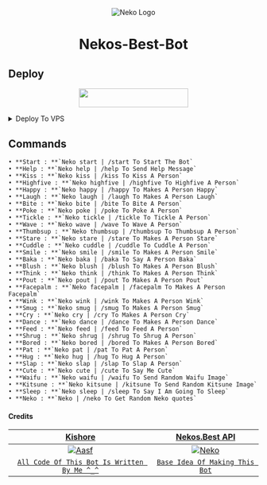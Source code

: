 <p align="center">
  <img src="https://telegra.ph/file/e21e87a24b576dae4c38b.jpg" alt="Neko Logo">
</p>
<h1 align="center">
  <b>Nekos-Best-Bot</b>
</h1>

## Deploy
<p align="center"><a href="https://heroku.com/deploy?template=https://github.com/Team-Aasf/Nekos-Best-Bot"> <img src="https://img.shields.io/badge/Deploy%20To%20Heroku-black?style=for-the-badge&logo=heroku" width="220" height="38.45"/></a></p>

<details><summary>Deploy To VPS</summary>
<p>
<pre>
git clone https://github.com/Team-Aasf/Nekos-Best-Bot
cd Nekos-Best-Bot
# Install Packages
pip3 install -r requirements.txt
# Edit `main.py` with variables as given below then run bot
python3 -m main
</pre>
</p>
</details>

## Commands
```
• **Start : **`Neko start | /start To Start The Bot`
• **Help : **`Neko help | /help To Send Help Message`
• **Kiss : **`Neko kiss | /kiss To Kiss A Person`
• **Highfive : **`Neko highfive | /highfive To Highfive A Person`
• **Happy : **`Neko happy | /happy To Makes A Person Happy`
• **Laugh : **`Neko laugh | /laugh To Makes A Person Laugh`
• **Bite : **`Neko bite | /bite To Bite A Person`
• **Poke : **`Neko poke | /poke To Poke A Person`
• **Tickle : **`Neko tickle | /tickle To Tickle A Person`
• **Wave : **`Neko wave | /wave To Wave A Person`
• **Thumbsup : **`Neko thumbsup | /thumbsup To Thumbsup A Person`
• **Stare : **`Neko stare | /stare To Makes A Person Stare`
• **Cuddle : **`Neko cuddle | /cuddle To Cuddle A Person`
• **Smile : **`Neko smile | /smile To Makes A Person Smile`
• **Baka : **`Neko baka | /baka To Say A Person Baka`
• **Blush : **`Neko blush | /blush To Makes A Person Blush`
• **Think : **`Neko think | /think To Makes A Person Think`
• **Pout : **`Neko pout | /pout To Makes A Person Pout`
• **Facepalm : **`Neko facepalm | /facepalm To Makes A Person Facepalm`
• **Wink : **`Neko wink | /wink To Makes A Person Wink`
• **Smug : **`Neko smug | /smug To Makes A Person Smug`
• **Cry : **`Neko cry | /cry To Makes A Person Cry`
• **Dance : **`Neko dance | /dance To Makes A Person Dance`
• **Feed : **`Neko feed | /feed To Feed A Person`
• **Shrug : **`Neko shrug | /shrug To Shrug A Person`
• **Bored : **`Neko bored | /bored To Makes A Person Bored`
• **Pat : **`Neko pat | /pat To Pat A Person`
• **Hug : **`Neko hug | /hug To Hug A Person`
• **Slap : **`Neko slap | /slap To Slap A Person`
• **Cute : **`Neko cute | /cute To Say Me Cute`
• **Waifu : **`Neko waifu | /waifu To Send Random Waifu Image`
• **Kitsune : **`Neko kitsune | /kitsune To Send Random Kitsune Image`
• **Sleep : **`Neko sleep | /sleep To Say I Am Going To Sleep`
• **Neko : **`Neko | /neko To Get Random Neko quotes`
```

#### Credits

| <a href="https://github.com/AASFCYBERKING" target="_blank">**Kishore**</a> | <a href="https://github.com/nekos-best" target="_blank">**Nekos.Best API**</a> | 
| :---: |:---:|
| [![Aasf](https://avatars.githubusercontent.com/u/89995228?s=96&v=4)](https://github.com/AASFCYBERKING)    | [![Neko](https://avatars.githubusercontent.com/u/85041320?s=200&v=4)](https://github.com/nekos-best) |
| <a href="https://github.com/Team-Aasf/Nekos-Best-Bot/commits?author=AASFCYBERKING" target="_blank">`All Code Of This Bot Is Written By Me ^_^`</a> | <a href="https://github.com/nekos-best" target="_blank">`Base Idea Of Making This Bot`</a> |

